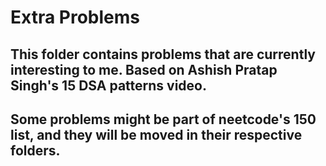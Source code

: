 # Extra Problems

## This folder contains problems that are currently interesting to me. Based on Ashish Pratap Singh's 15 DSA patterns video.

## Some problems might be part of neetcode's 150 list, and they will be moved in their respective folders.
